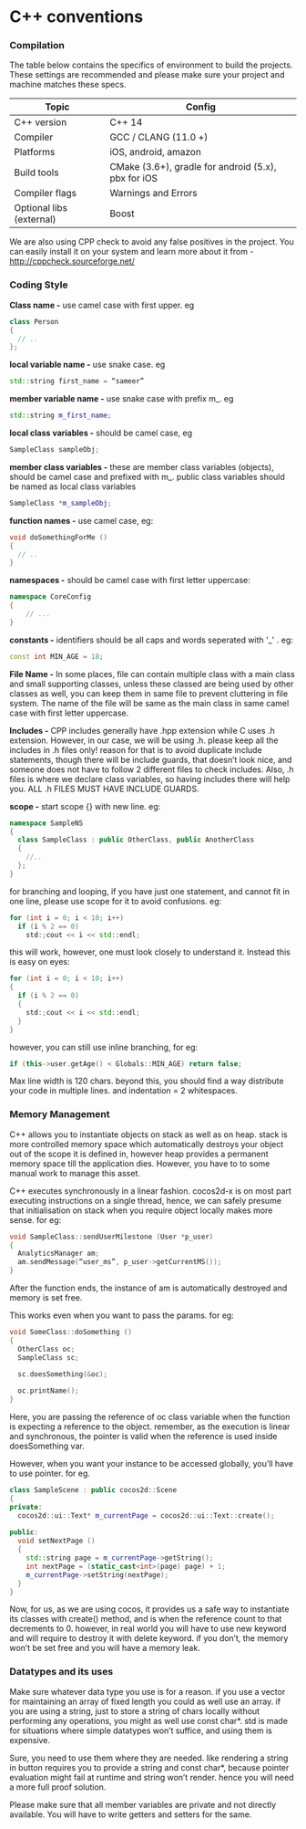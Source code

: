 # C++ conventions

### Compilation

The table below contains the specifics of environment to build the projects. These settings are recommended and please make sure your project and machine matches these specs.

| Topic                    | Config                                              |
|--------------------------|-----------------------------------------------------|
| C++ version              | C++ 14                                              |
| Compiler                 | GCC / CLANG (11.0 +)                                |
| Platforms                | iOS, android, amazon                                |
| Build tools              | CMake (3.6+), gradle for android (5.x), pbx for iOS |
| Compiler flags           | Warnings and Errors                                 |
| Optional libs (external) | Boost                                               |

We are also using CPP check to avoid any false positives in the project. You can easily install it on your system and learn more about it from - http://cppcheck.sourceforge.net/

### Coding Style

**Class name -** use camel case with first upper. eg
``` C++
class Person
{
  // ..
};
```

**local variable name -**  use snake case. eg
``` C++
std::string first_name = “sameer”
```

**member variable name -** use snake case with prefix m_. eg
``` C++
std::string m_first_name;
```

**local class variables -** should be camel case, eg
``` C++
SampleClass sampleObj;
```

**member class variables -** these are member class variables (objects), should be camel case and prefixed with m_.  public class variables should be named as local class variables
``` C++
SampleClass *m_sampleObj;
```

**function names -** use camel case, eg:
``` C++
void doSomethingForMe ()
{
  // ..
}
```

**namespaces -** should be camel case with first letter uppercase:
``` C++
namespace CoreConfig 
{
    // ... 
}
```

**constants -** identifiers should be all caps and words seperated with '_' . eg:
``` C++
const int MIN_AGE = 18;
```

**File Name -** In some places, file can contain multiple class with a main class and small supporting classes, unless these classed are being used by other classes as well, you can keep them in same file to prevent cluttering in file system. The name of the file will be same as the main class in same camel case with first letter uppercase.

**Includes -** CPP includes generally have .hpp extension while C uses .h extension. However, in our case, we will be using .h.
please keep all the includes in .h files only! reason for that is to avoid duplicate include statements, though there will be include guards, that doesn’t look nice, and someone does not have to follow 2 different files to check includes. Also, .h files is where we declare class variables, so having includes there will help you.
ALL .h FILES MUST HAVE INCLUDE GUARDS.

**scope -** start scope {} with new line. eg:
``` C++
namespace SampleNS
{
  class SampleClass : public OtherClass, public AnotherClass
  {
    //..
  };
}
```

for branching and looping, if you have just one statement, and cannot fit in one line, please use scope for it to avoid confusions. eg:
``` C++
for (int i = 0; i < 10; i++)
  if (i % 2 == 0)
    std:;cout << i << std::endl;
```
this will work, however, one must look closely to understand it. Instead this is easy on eyes:
``` C++
for (int i = 0; i < 10; i++)
{
  if (i % 2 == 0)
  {
    std:;cout << i << std::endl;
  }
}
```
however, you can still use inline branching, for eg:
``` C++
if (this->user.getAge() < Globals::MIN_AGE) return false;
```
Max line width is 120 chars. beyond this, you should find a way distribute your code in multiple lines. and indentation = 2 whitespaces.

### Memory Management

C++ allows you to instantiate objects on stack as well as on heap. stack is more controlled memory space which automatically destroys your object out of the scope it is defined in, however heap provides a permanent memory space till the application dies. However, you have to to some manual work to manage this asset.

C++ executes synchronously in a linear fashion. cocos2d-x is on most part executing instructions on a single thread, hence, we can safely presume that initialisation on stack when you require object locally makes more sense. for eg:
``` C++
void SampleClass::sendUserMilestone (User *p_user)
{
  AnalyticsManager am;
  am.sendMessage(“user_ms”, p_user->getCurrentMS());
}
```
After the function ends, the instance of am is automatically destroyed and memory is set free.

This works even when you want to pass the params. for eg:
``` C++
void SomeClass::doSomething ()
{
  OtherClass oc;
  SampleClass sc;
    
  sc.doesSomething(&oc);

  oc.printName();
}
```
Here, you are passing the reference of oc class variable when the function is expecting a reference to the object. remember, as the execution is linear and synchronous, the pointer is valid when the reference is used inside doesSomething var.

However, when you want your instance to be accessed globally, you’ll have to use pointer. for eg.
``` C++
class SampleScene : public cocos2d::Scene
{
private:
  cocos2d::ui::Text* m_currentPage = cocos2d::ui::Text::create();
  
public:
  void setNextPage ()
  {
    std::string page = m_currentPage->getString();
    int nextPage = (static_cast<int>(page) page) + 1;
    m_currentPage->setString(nextPage);
  }
}
```
Now, for us, as we are using cocos, it provides us a safe way to instantiate its classes with create() method, and is when the reference count to that decrements to 0. however, in real world you will have to use new keyword and will require to destroy it with delete keyword. if you don’t, the memory won’t be set free and you will have a memory leak.

### Datatypes and its uses

Make sure whatever data type you use is for a reason. if you use a vector for maintaining an array of fixed length you could as well use an array. if you are using a string, just to store a string of chars locally without performing any operations, you might as well use const char*. std is made for situations where simple datatypes won’t suffice, and using them is expensive.

Sure, you need to use them where they are needed. like rendering a string in button requires you to provide a string and const char*, because pointer evaluation might fail at runtime and string won’t render. hence you will need a more full proof solution.

Please make sure that all member variables are private and not directly available. You will have to write getters and setters for the same.
